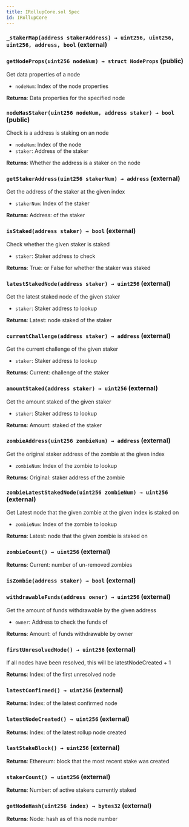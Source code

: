 ```yaml
---
title: IRollupCore.sol Spec
id: IRollupCore
---
```


### `_stakerMap(address stakerAddress) → uint256, uint256, uint256, address, bool` (external)

### `getNodeProps(uint256 nodeNum) → struct NodeProps` (public)

Get data properties of a node

- `nodeNum`: Index of the node properties

**Returns**: Data properties for the specified node

### `nodeHasStaker(uint256 nodeNum, address staker) → bool` (public)

Check is a address is staking on an node

- `nodeNum`: Index of the node
- `staker`: Address of the staker

**Returns**: Whether the address is a staker on the node

### `getStakerAddress(uint256 stakerNum) → address` (external)

Get the address of the staker at the given index

- `stakerNum`: Index of the staker

**Returns**: Address: of the staker

### `isStaked(address staker) → bool` (external)

Check whether the given staker is staked

- `staker`: Staker address to check

**Returns**: True: or False for whether the staker was staked

### `latestStakedNode(address staker) → uint256` (external)

Get the latest staked node of the given staker

- `staker`: Staker address to lookup

**Returns**: Latest: node staked of the staker

### `currentChallenge(address staker) → address` (external)

Get the current challenge of the given staker

- `staker`: Staker address to lookup

**Returns**: Current: challenge of the staker

### `amountStaked(address staker) → uint256` (external)

Get the amount staked of the given staker

- `staker`: Staker address to lookup

**Returns**: Amount: staked of the staker

### `zombieAddress(uint256 zombieNum) → address` (external)

Get the original staker address of the zombie at the given index

- `zombieNum`: Index of the zombie to lookup

**Returns**: Original: staker address of the zombie

### `zombieLatestStakedNode(uint256 zombieNum) → uint256` (external)

Get Latest node that the given zombie at the given index is staked on

- `zombieNum`: Index of the zombie to lookup

**Returns**: Latest: node that the given zombie is staked on

### `zombieCount() → uint256` (external)

**Returns**: Current: number of un-removed zombies

### `isZombie(address staker) → bool` (external)

### `withdrawableFunds(address owner) → uint256` (external)

Get the amount of funds withdrawable by the given address

- `owner`: Address to check the funds of

**Returns**: Amount: of funds withdrawable by owner

### `firstUnresolvedNode() → uint256` (external)

If all nodes have been resolved, this will be latestNodeCreated + 1

**Returns**: Index: of the first unresolved node

### `latestConfirmed() → uint256` (external)

**Returns**: Index: of the latest confirmed node

### `latestNodeCreated() → uint256` (external)

**Returns**: Index: of the latest rollup node created

### `lastStakeBlock() → uint256` (external)

**Returns**: Ethereum: block that the most recent stake was created

### `stakerCount() → uint256` (external)

**Returns**: Number: of active stakers currently staked

### `getNodeHash(uint256 index) → bytes32` (external)

**Returns**: Node: hash as of this node number
